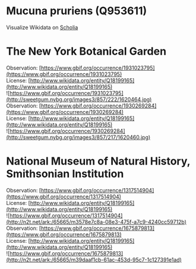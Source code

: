 
Mucuna pruriens (Q953611)
=========================
  
Visualize Wikidata on [Scholia](https://scholia.toolforge.org/taxon/Q953611)
# The New York Botanical Garden
  
Observation: [https://www.gbif.org/occurrence/1931023795](https://www.gbif.org/occurrence/1931023795)  
License: [http://www.wikidata.org/entity/Q18199165](http://www.wikidata.org/entity/Q18199165)  
![https://www.gbif.org/occurrence/1931023795](http://sweetgum.nybg.org/images3/857/222/1620464.jpg)  
Observation: [https://www.gbif.org/occurrence/1930269284](https://www.gbif.org/occurrence/1930269284)  
License: [http://www.wikidata.org/entity/Q18199165](http://www.wikidata.org/entity/Q18199165)  
![https://www.gbif.org/occurrence/1930269284](http://sweetgum.nybg.org/images3/857/217/1620460.jpg)
# National Museum of Natural History, Smithsonian Institution
  
Observation: [https://www.gbif.org/occurrence/1317514904](https://www.gbif.org/occurrence/1317514904)  
License: [http://www.wikidata.org/entity/Q18199165](http://www.wikidata.org/entity/Q18199165)  
![https://www.gbif.org/occurrence/1317514904](http://n2t.net/ark:/65665/m3578e7c8a-08e3-475f-a7c9-4240cc59712b)  
Observation: [https://www.gbif.org/occurrence/1675879813](https://www.gbif.org/occurrence/1675879813)  
License: [http://www.wikidata.org/entity/Q18199165](http://www.wikidata.org/entity/Q18199165)  
![https://www.gbif.org/occurrence/1675879813](http://n2t.net/ark:/65665/m39daaf1cb-61ac-453d-95c7-1c127391e1ad)